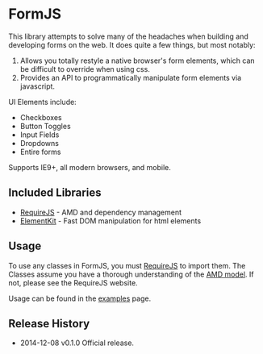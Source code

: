 # FormJS

This library attempts to solve many of the headaches when building and developing forms on the web. It does quite a few things, but most notably:

1. Allows you totally restyle a native browser's form elements, which can be difficult to override when using css.
2. Provides an API to programmatically manipulate form elements via javascript.

UI Elements include:

 * Checkboxes
 * Button Toggles
 * Input Fields
 * Dropdowns
 * Entire forms

Supports IE9+, all modern browsers, and mobile.

## Included Libraries

* [RequireJS](http://requirejs.org/) - AMD and dependency management
* [ElementKit](https://github.com/mkay581/element-kit) - Fast DOM manipulation for html elements


## Usage

To use any classes in FormJS, you must [RequireJS](http://requirejs.org/) to import them. The Classes assume you have a thorough understanding of the [AMD model](https://github.com/amdjs/amdjs-api/wiki/AMD). If not, please see the RequireJS website.
 
Usage can be found in the [examples](https://github.com/mkay581/formjs/blob/master/examples) page.

## Release History

 * 2014-12-08   v0.1.0  Official release.
